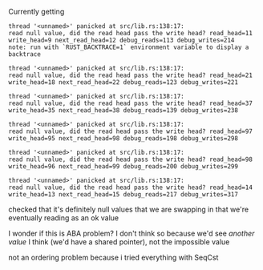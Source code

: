 Currently getting

```
thread '<unnamed>' panicked at src/lib.rs:138:17:
read null value, did the read head pass the write head? read_head=11 write_head=9 next_read_head=12 debug_reads=113 debug_writes=214
note: run with `RUST_BACKTRACE=1` environment variable to display a backtrace

thread '<unnamed>' panicked at src/lib.rs:138:17:
read null value, did the read head pass the write head? read_head=21 write_head=18 next_read_head=22 debug_reads=123 debug_writes=221

thread '<unnamed>' panicked at src/lib.rs:138:17:
read null value, did the read head pass the write head? read_head=37 write_head=35 next_read_head=38 debug_reads=139 debug_writes=238

thread '<unnamed>' panicked at src/lib.rs:138:17:
read null value, did the read head pass the write head? read_head=97 write_head=95 next_read_head=98 debug_reads=198 debug_writes=298

thread '<unnamed>' panicked at src/lib.rs:138:17:
read null value, did the read head pass the write head? read_head=98 write_head=96 next_read_head=99 debug_reads=200 debug_writes=299

thread '<unnamed>' panicked at src/lib.rs:138:17:
read null value, did the read head pass the write head? read_head=14 write_head=13 next_read_head=15 debug_reads=217 debug_writes=317
```

checked that it's definitely null values that we are swapping in that we're eventually reading as an ok value

I wonder if this is ABA problem? I don't think so because we'd see _another value_ I think (we'd have a shared pointer), not the impossible value

not an ordering problem because i tried everything with SeqCst
